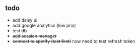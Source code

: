 ## todo
- add daisy ui
- add google analytics (low prio)
- ~~test db~~
- ~~add session manager~~
- ~~connect to spotify (test first)~~ now need to test refresh token